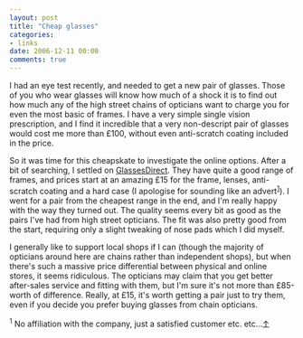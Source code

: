 ```yaml
---
layout: post
title: "Cheap glasses"
categories:
- links
date: 2006-12-11 00:00
comments: true
---
```


<p>I had an eye test recently, and needed to get a new pair of glasses. Those of you who wear glasses will know how much of a shock it is to find out how much any of the high street chains of opticians want to charge you for even the most basic of frames. I have a very simple single vision prescription, and I find it incredible that a very non-descript pair of glasses would cost me more than &pound;100, without even anti-scratch coating included in the price.</p>

<p>So it was time for this cheapskate to investigate the online options. After a bit of searching, I settled on <a href="http://www.glassesdirect.co.uk/release_000/">GlassesDirect</a>. They have quite a good range of frames, and prices start at an amazing &pound;15 for the frame, lenses, anti-scratch coating and a hard case (I apologise for sounding like an advert<sup id="r1-111206"><a href="#f1-111206">1</a></sup>). I went for a pair from the cheapest range in the end, and I'm really happy with the way they turned out. The quality seems every bit as good as the pairs I've had from high street opticians. The fit was also pretty good from the start, requiring only a slight tweaking of nose pads which I did myself.</p>

<p>I generally like to support local shops if I can (though the majority of opticians around here are chains rather than independent shops), but when there's such a massive price differential between physical and online stores, it seems ridiculous. The opticians may claim that you get better after-sales service and fitting with them, but I'm sure it's not more than &pound;85-worth of difference. Really, at &pound;15, it's worth getting a pair just to try them, even if you decide you prefer buying glasses from chain opticians.</p>

<p><sup id="f1-111206">1</sup> No affiliation with the company, just a satisfied customer etc. etc...<a href="#r1-111206">&uarr;</a></p>



